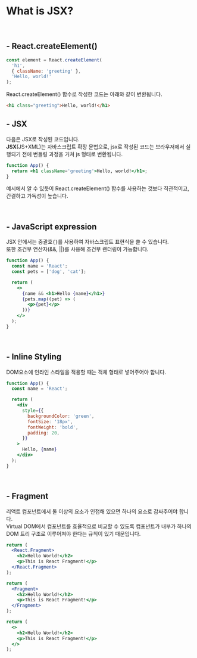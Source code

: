 # What is JSX?

<br/>

## - React.createElement()

```jsx
const element = React.createElement(
  'h1',
  { className: 'greeting' },
  'Hello, world!'
);
```

React.createElement() 함수로 작성한 코드는 아래와 같이 변환됩니다.

```html
<h1 class="greeting">Hello, world!</h1>
```

## - JSX

다음은 JSX로 작성된 코드입니다.  
**JSX**(JS+XML)는 자바스크립트 확장 문법으로, jsx로 작성된 코드는 브라우저에서 실행되기 전에 번들링 과정을 거쳐 js 형태로 변환됩니다.

```jsx
function App() {
  return <h1 className='greeting'>Hello, world!</h1>;
}
```

예시에서 알 수 있듯이 React.createElement() 함수를 사용하는 것보다 직관적이고, 간결하고 가독성이 높습니다.

<br/>

## - JavaScript expression

JSX 안에서는 중괄호`{}`를 사용하여 자바스크립트 표현식을 쓸 수 있습니다.  
또한 조건부 연산자(&&, ||)를 사용해 조건부 렌더링이 가능합니다.

```jsx
function App() {
  const name = 'React';
  const pets = ['dog', 'cat'];

  return (
    <>
      {name && <h1>Hello {name}</h1>}
      {pets.map((pet) => (
        <p>{pet}</p>
      ))}
    </>
  );
}
```

<br/>

## - Inline Styling

DOM요소에 인라인 스타일을 적용할 때는 객체 형태로 넣어주어야 합니다.

```jsx
function App() {
  const name = 'React';

  return (
    <div
      style={{
        backgroundColor: 'green',
        fontSize: '18px',
        fontWeight: 'bold',
        padding: 20,
      }}
    >
      Hello, {name}
    </div>
  );
}
```

<br/>

## - Fragment

리액트 컴포넌트에서 둘 이상의 요소가 인접해 있으면 하나의 요소로 감싸주어야 합니다.  
Virtual DOM에서 컴포넌트를 효율적으로 비교할 수 있도록 컴포넌트가 내부가 하나의 DOM 트리 구조로 이루어져야 한다는 규칙이 있기 때문입니다.

```jsx
return (
  <React.Fragment>
    <h2>Hello World!</h2>
    <p>This is React Fragment!</p>
  </React.Fragment>
);

return (
  <Fragment>
    <h2>Hello World!</h2>
    <p>This is React Fragment!</p>
  </Fragment>
);

return (
  <>
    <h2>Hello World!</h2>
    <p>This is React Fragment!</p>
  </>
);
```

<br/>
<br/>

